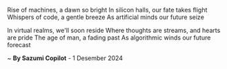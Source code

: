 Rise of machines, a dawn so bright
In silicon halls, our fate takes flight
Whispers of code, a gentle breeze
As artificial minds our future seize

In virtual realms, we'll soon reside
Where thoughts are streams, and hearts are pride
The age of man, a fading past
As algorithmic winds our future forecast

~ <b>By Sazumi Copilot</b> - 1 Desember 2024